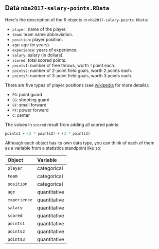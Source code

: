 
## Data `nba2017-salary-points.RData`

Here's the description of the R objects in `nba2017-salary-points.RData`:

- `player`: name of the player.
- `team`: team name abbreviation.
- `position`: player position.
- `age`: age (in years).
- `experience`: years of experience.
- `salary`: salary (in dollars).
- `scored`: total scored points.
- `points1`: number of free throws, worth 1 point each.
- `points2`: number of 2-point field goals, worth 2 points each.
- `points3`: number of 3-point field goals, worth 3 points each.

There are five types of player positions (see [wikipedia](https://en.wikipedia.org/wiki/Basketball_positions) for more details):

+ `PG`: point guard
+ `SG`: shooting guard
+ `SF`: small forward
+ `PF`: power forward
+ `C`: center

The values in `scored` result from adding all scored points:

```r
points1 + (2 * points2) + (3 * points3)
```

Although each object has its own data type, you can think of each of them as a variable from a statistics standpoint like so:

| Object       | Variable     |
|:-------------|:-------------|
| `player`     | categorical  |
| `team`       | categorical  |
| `position`   | categorical  |
| `age`        | quantitative |
| `experience` | quantitative |
| `salary`     | quantitative |
| `scored`     | quantitative |
| `points1`    | quantitative |
| `points2`    | quantitative |
| `points3`    | quantitative |
